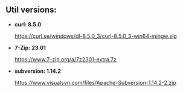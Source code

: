 

## Util versions:

* **curl: 8.5.0**

  https://curl.se/windows/dl-8.5.0_3/curl-8.5.0_3-win64-mingw.zip

* **7-Zip: 23.01**

  https://www.7-zip.org/a/7z2301-extra.7z

* **subversion: 1.14.2**

  https://www.visualsvn.com/files/Apache-Subversion-1.14.2-2.zip
